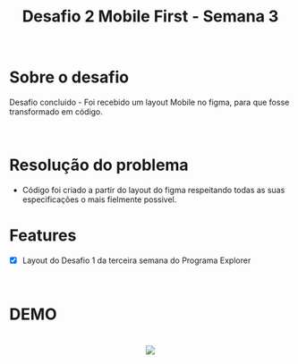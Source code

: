 <div align="center">
    <h1>Desafio 2 Mobile First - Semana 3 </h1>
</div>


<br>

# Sobre o desafio

<p> Desafio concluido - Foi recebido um layout Mobile no figma, para que fosse transformado em código. </p>

<br>

# Resolução do problema

* Código foi criado a partir do layout do figma respeitando todas as suas especificações o mais fielmente possivel.

# Features 
- [x]  Layout do Desafio 1 da terceira semana do Programa Explorer

<br>


# DEMO 

<h1 align="center">
    <img src="./images/DesafioMobileFirst.gif">
</h1>